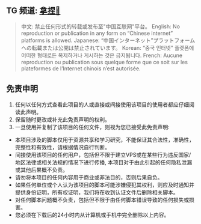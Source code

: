 ## TG 频道: [拿捏🤌](https://t.me/Pinched666)

> 中文: 禁止任何形式的转载或发布至"中国互联网"平台。
> English: No reproduction or publication in any form on “Chinese internet” platforms is allowed.
> Japanese: “中国インターネット”プラットフォームへの転載または公開は禁止されています。
> Korean: “중국 인터넷” 플랫폼에 어떠한 형태로든 복제하거나 게시하는 것은 금지됩니다.
> French: Aucune reproduction ou publication sous quelque forme que ce soit sur les plateformes de l’Internet chinois n’est autorisée.
 
## 免责申明
1. 任何以任何方式查看此项目的人或直接或间接使用该项目的使用者都应仔细阅读此声明。
2. 保留随时更改或补充此免责声明的权利。
3. 一旦使用并复制了该项目的任何文件，则视为您已接受此免责声明:
- 本项目涉及的脚本仅用于资源共享和学习研究，不能保证其合法性，准确性，完整性和有效性，请根据情况自行判断。
- 间接使用该项目的任何用户，包括但不限于建立VPS或在某些行为违反国家/地区法律或相关法规的情况下进行传播, 本项目对于由此引起的任何隐私泄漏或其他后果概不负责。
- 请勿将本项目的任何内容用于商业或非法目的，否则后果自负。
- 如果任何单位或个人认为该项目的脚本可能涉嫌侵犯其权利，则应及时通知并提供身份证明，所有权证明，我们将在收到认证文件后删除相关脚本。
- 对任何脚本问题概不负责，包括但不限于由任何脚本错误导致的任何损失或损害。
- 您必须在下载后的24小时内从计算机或手机中完全删除以上内容。
